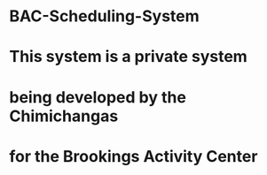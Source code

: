 # BAC-Scheduling-System
# This system is a private system
# being developed by the Chimichangas
# for the Brookings Activity Center
